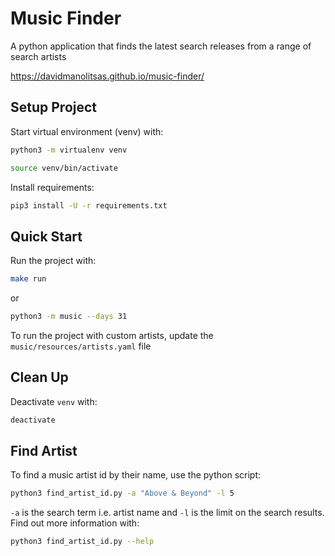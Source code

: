 # Music Finder

A python application that finds the latest search releases from a range of search artists

https://davidmanolitsas.github.io/music-finder/

## Setup Project

Start virtual environment (venv) with:

```bash
python3 -m virtualenv venv
```

```bash
source venv/bin/activate
```

Install requirements:

```bash
pip3 install -U -r requirements.txt
```

## Quick Start

Run the project with:

```bash
make run
```

or

```bash
python3 -m music --days 31
```

To run the project with custom artists, update the `music/resources/artists.yaml` file


## Clean Up

Deactivate `venv` with:

```bash
deactivate
```

## Find Artist

To find a music artist id by their name, use the python script:

```bash
python3 find_artist_id.py -a "Above & Beyond" -l 5
```

`-a` is the search term i.e. artist name and `-l` is the limit on the search results.
Find out more information with:

```bash
python3 find_artist_id.py --help
```